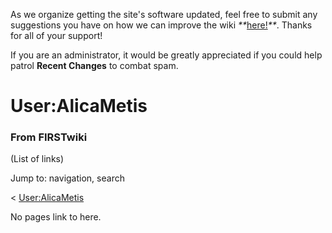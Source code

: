 As we organize getting the site's software updated, feel free to submit any
suggestions you have on how we can improve the wiki
_**_[here!](/index.php/User:Hallry/Suggestions "User:Hallry/Suggestions"
)_**_. Thanks for all of your support!

If you are an administrator, it would be greatly appreciated if you could help
patrol **Recent Changes** to combat spam.

# User:AlicaMetis

### From FIRSTwiki

(List of links)

Jump to: navigation, search

&lt;
[User:AlicaMetis](/index.php?title=User:AlicaMetis&action=edit&redirect=no
"User:AlicaMetis" )  

No pages link to here.

